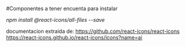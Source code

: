 
#Componentes a tener encuenta para instalar 

*npm install @react-icons/all-files --save*

documentacion extraida de:
https://github.com/react-icons/react-icons
https://react-icons.github.io/react-icons/icons?name=ai
